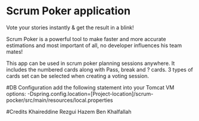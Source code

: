 # Scrum Poker application
Vote your stories instantly & get the result in a blink!

Scrum Poker is a powerful tool to make faster and more accurate estimations and most important of all, no developer influences his team mates!

This app can be used in scrum poker planning sessions anywhere. It includes the numbered cards along with Pass, break and ? cards. 3 types of cards set can be selected when creating a voting session.

#DB Configuration
add the following statement into your Tomcat VM options:
-Dspring.config.location=[Project-location]/scrum-pocker/src/main/resources/local.properties

#Credits
Khaireddine Rezgui
Hazem Ben Khalfallah
